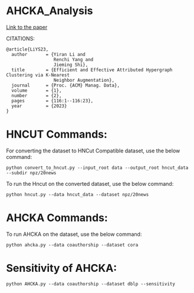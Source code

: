 # AHCKA_Analysis

[Link to the paper](https://dl.acm.org/doi/abs/10.1145/3589261)

CITATIONS:

    @article{LiYS23,
      author       = {Yiran Li and
                      Renchi Yang and
                      Jieming Shi},
      title        = {Efficient and Effective Attributed Hypergraph Clustering via K-Nearest
                      Neighbor Augmentation},
      journal      = {Proc. {ACM} Manag. Data},
      volume       = {1},
      number       = {2},
      pages        = {116:1--116:23},
      year         = {2023}
    }

# HNCUT Commands:
For converting the dataset to HNCut Compatible dataset, use the below command:
```
python convert_to_hncut.py --input_root data --output_root hncut_data --subdir npz/20news
```

To run the Hncut on the converted dataset, use the below command:
```
python hncut.py --data hncut_data --dataset npz/20news
```

# AHCKA Commands:
To run AHCKA on the dataset, use the below command:
```
python ahcka.py --data coauthorship --dataset cora
```
# Sensitivity of AHCKA:
```
python AHCKA.py --data coauthorship --dataset dblp --sensitivity
```
